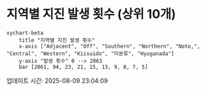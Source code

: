 # 지역별 지진 발생 횟수 (상위 10개)

```mermaid
xychart-beta
    title "지역별 지진 발생 횟수"
    x-axis ["Adjacent", "Off", "Southern", "Northern", "Noto,", "Central", "Western", "Kiisuido", "미분류", "Hyuganada"]
    y-axis "발생 횟수" 0 --> 2063
    bar [2061, 94, 23, 21, 15, 13, 9, 8, 7, 5]
```

업데이트 시간: 2025-08-09 23:04:09
